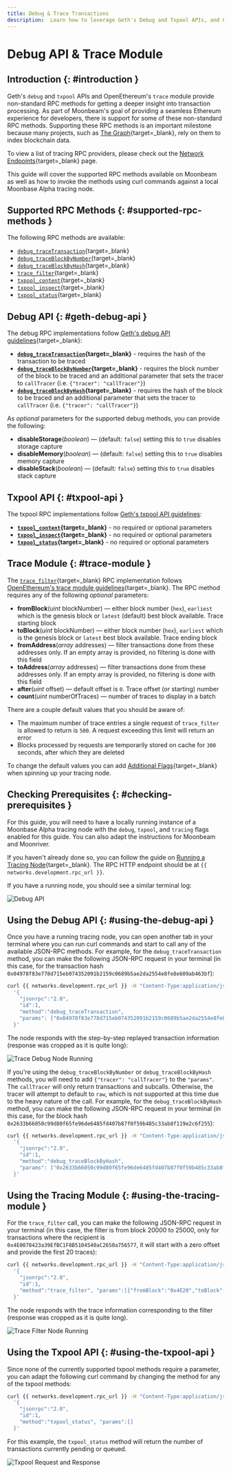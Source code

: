 ```yaml
---
title: Debug & Trace Transactions
description:  Learn how to leverage Geth's Debug and Txpool APIs, and OpenEthereum's Trace module to call non-standard RPC methods on Moonbeam.
---
```


# Debug API & Trace Module

## Introduction {: #introduction }

Geth's `debug` and `txpool` APIs and OpenEthereum's `trace` module provide non-standard RPC methods for getting a deeper insight into transaction processing. As part of Moonbeam's goal of providing a seamless Ethereum experience for developers, there is support for some of these non-standard RPC methods. Supporting these RPC methods is an important milestone because many projects, such as [The Graph](https://thegraph.com/){target=_blank}, rely on them to index blockchain data.

To view a list of tracing RPC providers, please check out the [Network Endpoints](/builders/get-started/endpoints#tracing-providers){target=_blank} page.

This guide will cover the supported RPC methods available on Moonbeam as well as how to invoke the methods using curl commands against a local Moonbase Alpha tracing node.

## Supported RPC Methods {: #supported-rpc-methods }

The following RPC methods are available:

  - [`debug_traceTransaction`](https://geth.ethereum.org/docs/interacting-with-geth/rpc/ns-debug#debugtracetransaction){target=_blank}
  - [`debug_traceBlockByNumber`](https://geth.ethereum.org/docs/interacting-with-geth/rpc/ns-debug#debugtraceblockbynumber){target=_blank}
  - [`debug_traceBlockByHash`](https://geth.ethereum.org/docs/interacting-with-geth/rpc/ns-debug#debugtraceblockbyhash){target=_blank}
  - [`trace_filter`](https://openethereum.github.io/JSONRPC-trace-module#trace_filter){target=_blank}
  - [`txpool_content`](https://geth.ethereum.org/docs/interacting-with-geth/rpc/ns-txpool#txpool-content){target=_blank}
  - [`txpool_inspect`](https://geth.ethereum.org/docs/interacting-with-geth/rpc/ns-txpool#txpool-inspect){target=_blank}
  - [`txpool_status`](https://geth.ethereum.org/docs/interacting-with-geth/rpc/ns-txpool#txpool-status){target=_blank}

## Debug API {: #geth-debug-api }

The debug RPC implementations follow [Geth's debug API guidelines](https://geth.ethereum.org/docs/interacting-with-geth/rpc/ns-debug){target=_blank}:

  - **[`debug_traceTransaction`](https://geth.ethereum.org/docs/interacting-with-geth/rpc/ns-debug#debugtracetransaction){target=_blank}** - requires the hash of the transaction to be traced
  - **[`debug_traceBlockByNumber`](https://geth.ethereum.org/docs/interacting-with-geth/rpc/ns-debug#debugtraceblockbynumber){target=_blank}** - requires the block number of the block to be traced and an additional parameter that sets the tracer to `callTracer` (i.e. `{"tracer": "callTracer"}`)
  - **[`debug_traceBlockByHash`](https://geth.ethereum.org/docs/interacting-with-geth/rpc/ns-debug#debugtraceblockbyhash){target=_blank}** - requires the hash of the block to be traced and an additional parameter that sets the tracer to `callTracer` (i.e. `{"tracer": "callTracer"}`)

As *optional* parameters for the supported debug methods, you can provide the following:

 - **disableStorage**(*boolean*) — (default: `false`) setting this to `true` disables storage capture
 - **disableMemory**(*boolean*) — (default: `false`) setting this to `true` disables memory capture
 - **disableStack**(*boolean*) — (default: `false`) setting this to `true` disables stack capture

## Txpool API {: #txpool-api }

The txpool RPC implementations follow [Geth's txpool API guidelines](https://geth.ethereum.org/docs/interacting-with-geth/rpc/ns-txpool):

  - **[`txpool_content`](https://geth.ethereum.org/docs/interacting-with-geth/rpc/ns-txpool#txpool-content){target=_blank}** - no required or optional parameters
  - **[`txpool_inspect`](https://geth.ethereum.org/docs/interacting-with-geth/rpc/ns-txpool#txpool-inspect){target=_blank}** - no required or optional parameters
  - **[`txpool_status`](https://geth.ethereum.org/docs/interacting-with-geth/rpc/ns-txpool#txpool-status){target=_blank}** - no required or optional parameters

## Trace Module {: #trace-module }

The [`trace_filter`](https://openethereum.github.io/JSONRPC-trace-module#trace_filter){target=_blank} RPC implementation follows [OpenEthereum's trace module guidelines](https://openethereum.github.io/JSONRPC-trace-module){target=_blank}. The RPC method requires any of the following *optional* parameters:

 - **fromBlock**(*uint* blockNumber) — either block number (`hex`), `earliest` which is the genesis block or `latest` (default) best block available. Trace starting block
 - **toBlock**(*uint* blockNumber) — either block number (`hex`), `earliest` which is the genesis block or `latest` best block available. Trace ending block
 - **fromAddress**(*array* addresses) — filter transactions done from these addresses only. If an empty array is provided, no filtering is done with this field
 - **toAddress**(*array* addresses) — filter transactions done from these addresses only. If an empty array is provided, no filtering is done with this field
 - **after**(*uint* offset) — default offset is `0`. Trace offset (or starting) number
 - **count**(*uint* numberOfTraces) — number of traces to display in a batch

There are a couple default values that you should be aware of:

 - The maximum number of trace entries a single request of `trace_filter` is allowed to return is `500`. A request exceeding this limit will return an error
 - Blocks processed by requests are temporarily stored on cache for `300` seconds, after which they are deleted

To change the default values you can add [Additional Flags](/node-operators/networks/tracing-node/#additional-flags){target=_blank} when spinning up your tracing node.

## Checking Prerequisites {: #checking-prerequisites }

For this guide, you will need to have a locally running instance of a Moonbase Alpha tracing node with the `debug`, `txpool`, and `tracing` flags enabled for this guide. You can also adapt the instructions for Moonbeam and Moonriver.

If you haven't already done so, you can follow the guide on [Running a Tracing Node](/node-operators/networks/tracing-node/){target=_blank}. The RPC HTTP endpoint should be at `{{ networks.development.rpc_url }}`.

If you have a running node, you should see a similar terminal log:

![Debug API](/images/builders/build/eth-api/debug-trace/debug-trace-1.png)

## Using the Debug API {: #using-the-debug-api }

Once you have a running tracing node, you can open another tab in your terminal where you can run curl commands and start to call any of the available JSON-RPC methods. For example, for the `debug_traceTransaction` method, you can make the following JSON-RPC request in your terminal (in this case, for the transaction hash `0x04978f83e778d715eb074352091b2159c0689b5ae2da2554e8fe8e609ab463bf`):

```sh
curl {{ networks.development.rpc_url }} -H "Content-Type:application/json;charset=utf-8" -d \
  '{
    "jsonrpc":"2.0",
    "id":1,
    "method":"debug_traceTransaction",
    "params": ["0x04978f83e778d715eb074352091b2159c0689b5ae2da2554e8fe8e609ab463bf"]
  }'
```

The node responds with the step-by-step replayed transaction information (response was cropped as it is quite long):

![Trace Debug Node Running](/images/builders/build/eth-api/debug-trace/debug-trace-2.png)

If you're using the `debug_traceBlockByNumber` or `debug_traceBlockByHash` methods, you will need to add `{"tracer": "callTracer"}` to the `"params"`. The `callTracer` will only return transactions and subcalls. Otherwise, the tracer will attempt to default to `raw`, which is not supported at this time due to the heavy nature of the call. For example, for the `debug_traceBlockByHash` method, you can make the following JSON-RPC request in your terminal (in this case, for the block hash `0x2633b66050c99d80f65fe96de6485fd407b87f0f59b485c33ab8f119e2c6f255`):

```sh
curl {{ networks.development.rpc_url }} -H "Content-Type:application/json;charset=utf-8" -d \
  '{
    "jsonrpc":"2.0",
    "id":1,
    "method":"debug_traceBlockByHash",
    "params": ["0x2633b66050c99d80f65fe96de6485fd407b87f0f59b485c33ab8f119e2c6f255", {"tracer": "callTracer"}]
  }'
```

## Using the Tracing Module {: #using-the-tracing-module }

For the `trace_filter` call, you can make the following JSON-RPC request in your terminal (in this case, the filter is from block 20000 to 25000, only for transactions where the recipient is  `0x4E0078423a39EfBC1F8B5104540aC2650a756577`, it will start with a zero offset and provide the first 20 traces):

```sh
curl {{ networks.development.rpc_url }} -H "Content-Type:application/json;charset=utf-8" -d \
  '{
    "jsonrpc":"2.0",
    "id":1,
    "method":"trace_filter", "params":[{"fromBlock":"0x4E20","toBlock":"0x5014","toAddress":["0x4E0078423a39EfBC1F8B5104540aC2650a756577"],"after":0,"count":20}]
  }'
```

The node responds with the trace information corresponding to the filter (response was cropped as it is quite long).

![Trace Filter Node Running](/images/builders/build/eth-api/debug-trace/debug-trace-3.png)

## Using the Txpool API {: #using-the-txpool-api }

Since none of the currently supported txpool methods require a parameter, you can adapt the following curl command by changing the method for any of the txpool methods:

```sh
curl {{ networks.development.rpc_url }} -H "Content-Type:application/json;charset=utf-8" -d \
  '{
    "jsonrpc":"2.0",
    "id":1,
    "method":"txpool_status", "params":[]
  }'
```

For this example, the `txpool_status` method will return the number of transactions currently pending or queued.

![Txpool Request and Response](/images/builders/build/eth-api/debug-trace/debug-trace-4.png)
